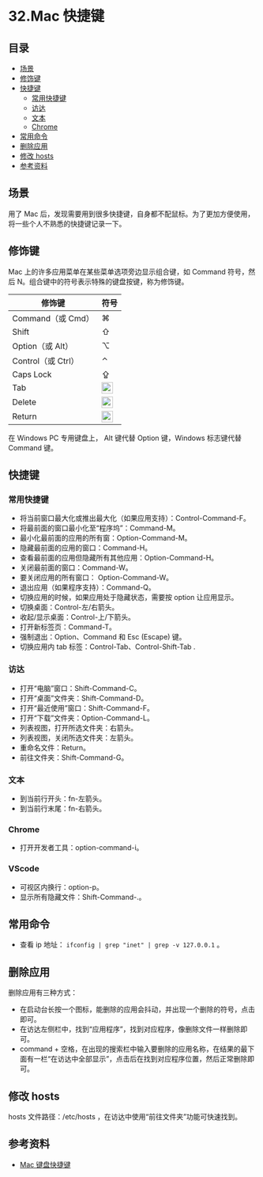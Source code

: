 # 32.Mac 快捷键
## <a name="index"></a> 目录
- [场景](#situation)
- [修饰键](#decoration)
- [快捷键](#shortcut)
  - [常用快捷键](#usual)
  - [访达](#finder)
  - [文本](#text)
  - [Chrome](#chrome)
- [常用命令](#cli)
- [删除应用](#del)
- [修改 hosts](#hosts)
- [参考资料](#reference)
## <a name="situation"></a> 场景
用了 Mac 后，发现需要用到很多快捷键，自身都不配鼠标。为了更加方便使用，将一些个人不熟悉的快捷键记录一下。

## <a name="decoration"></a> 修饰键
Mac 上的许多应用菜单在某些菜单选项旁边显示组合键，如 Command 符号，然后 N。组合键中的符号表示特殊的键盘按键，称为修饰键。

| 修饰键             | 符号                                                                                                                                                                                                                                   |
| ------------------ | -------------------------------------------------------------------------------------------------------------------------------------------------------------------------------------------------------------------------------------- |
| Command（或 Cmd）  | ⌘                                                                                                                                                                                                                                      |
| Shift              | ⇧                                                                                                                                                                                                                                      |
| Option（或 Alt）   | ⌥                                                                                                                                                                                                                                      |
| Control（或 Ctrl） | ⌃                                                                                                                                                                                                                                      |
| Caps Lock          | ⇪                                                                                                                                                                                                                                      |
| Tab                | <img src="https://help.apple.com/assets/5BBCEA2409462239278318D5/5BBCEA2809462239278318DE/zh_CN/cd484d20455f2ae2026ed324d873c1d7.png" alt="右制表符符号" height="23" width="23" originalimagename="SharedGlobalArt/L0075_modtabr.png"> |
| Delete             | <img src="https://help.apple.com/assets/5BBCEA2409462239278318D5/5BBCEA2809462239278318DE/zh_CN/218d37fa854c02bcf94075c546a8c409.png" alt="Delete 符号" height="23" width="23" originalimagename="SharedGlobalArt/L0062_moddl.png">    |
| Return             | <img src="https://help.apple.com/assets/5BBCEA2409462239278318D5/5BBCEA2809462239278318DE/zh_CN/078689fe0beeb14141babebacd04c2b6.png" alt="Return 符号" height="23" width="23" originalimagename="SharedGlobalArt/L0072_modrtn.png">   |


在 Windows PC 专用键盘上， Alt 键代替 Option 键，Windows 标志键代替 Command 键。

## <a name="shortcut"></a> 快捷键
### <a name="usual"></a> 常用快捷键
- 将当前窗口最大化或推出最大化（如果应用支持）：Control-Command-F。
- 将最前面的窗口最小化至“程序坞”：Command-M。
- 最小化最前面的应用的所有窗：Option-Command-M。
- 隐藏最前面的应用的窗口：Command-H。
- 查看最前面的应用但隐藏所有其他应用：Option-Command-H。
- 关闭最前面的窗口：Command-W。
- 要关闭应用的所有窗口： Option-Command-W。
- 退出应用（如果程序支持）：Command-Q。
- 切换应用的时候，如果应用处于隐藏状态，需要按 option 让应用显示。
- 切换桌面：Control-左/右箭头。
- 收起/显示桌面：Control-上/下箭头。
- 打开新标签页：Command-T。
- 强制退出：Option、Command 和 Esc (Escape) 键。
- 切换应用内 tab 标签：Control-Tab、Control-Shift-Tab .

### <a name="finder"></a> 访达
- 打开“电脑”窗口：Shift-Command-C。
- 打开“桌面”文件夹：Shift-Command-D。
- 打开“最近使用”窗口：Shift-Command-F。
- 打开“下载”文件夹：Option-Command-L。
- 列表视图，打开所选文件夹：右箭头。
- 列表视图，关闭所选文件夹：左箭头。
- 重命名文件：Return。
- 前往文件夹：Shift-Command-G。

### <a name="text"></a> 文本
- 到当前行开头：fn-左箭头。
- 到当前行末尾：fn-右箭头。

### <a name="chrome"></a> Chrome
- 打开开发者工具：option-command-i。

### <a name="chrome"></a> VScode
- 可视区内换行：option-p。
- 显示所有隐藏文件：Shift-Command-.。

## <a name="cli"></a> 常用命令
- 查看 ip 地址： `ifconfig | grep "inet" | grep -v 127.0.0.1` 。

## <a name="del"></a> 删除应用
删除应用有三种方式：
- 在启动台长按一个图标，能删除的应用会抖动，并出现一个删除的符号，点击即可。
- 在访达左侧栏中，找到“应用程序”，找到对应程序，像删除文件一样删除即可。
- command + 空格，在出现的搜索栏中输入要删除的应用名称，在结果的最下面有一栏“在访达中全部显示”，点击后在找到对应程序位置，然后正常删除即可。

## <a name="hosts"></a> 修改 hosts
hosts 文件路径：/etc/hosts ，在访达中使用“前往文件夹”功能可快速找到。


## <a name="reference"></a> 参考资料
- [Mac 键盘快捷键][url-support-apple-key]

[url-support-apple-key]:https://support.apple.com/zh-cn/HT201236
[url-support-apple-key-symbal]:https://support.apple.com/zh-cn/guide/mac-help/what-are-those-symbols-shown-in-menus-cpmh0011/mac